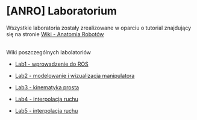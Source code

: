 # [ANRO] Laboratorium
  Wszystkie laboratoria zostały zrealizowane w oparciu o tutorial znajdujący się na stronie [Wiki - Anatomia Robotów](https://www.robotyka.ia.pw.edu.pl/redmine/projects/anatomia-robotow/wiki)
  
  <br/>Wiki poszczególnych labolatoriów 

* [Lab1 - wprowadzenie do ROS ](https://github.com/kamfor/ANRO/wiki/Labolatorium_1)

* [Lab2 - modelowanie i wizualizacja manipulatora](https://github.com/kamfor/ANRO/wiki/Labolatorium_2)

* [Lab3 - kinematyka prosta](https://github.com/kamfor/ANRO/wiki/Labolatorium_3)

* [Lab4 - interpolacja ruchu](https://github.com/kamfor/ANRO/wiki/Labolatorium_4)


* [Lab5 - interpolacja ruchu](https://github.com/kamfor/ANRO/wiki/Labolatorium_5)
